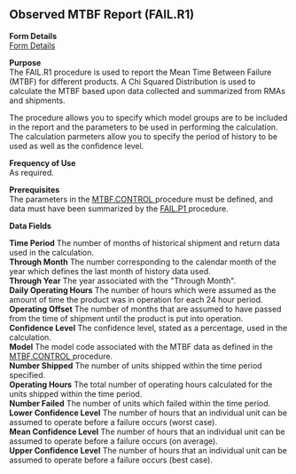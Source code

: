 ##  Observed MTBF Report (FAIL.R1)

<PageHeader />

**Form Details**  
[ Form Details ](FAIL-R1-1/README.md)   

**Purpose**  
The FAIL.R1 procedure is used to report the Mean Time Between Failure (MTBF)
for different products. A Chi Squared Distribution is used to calculate the
MTBF based upon data collected and summarized from RMAs and shipments.  
  
The procedure allows you to specify which model groups are to be included in
the report and the parameters to be used in performing the calculation. The
calculation parmeters allow you to specify the period of history to be used as
well as the confidence level.

**Frequency of Use**  
As required.

**Prerequisites**  
The parameters in the [ MTBF.CONTROL ](../../../../rover/MRK-OVERVIEW/MRK-ENTRY/MTBF-CONTROL/README.md) procedure must be defined, and data must have been summarized by the [ FAIL.P1 ](FAIL-P1/README.md) procedure. 

**Data Fields**

**Time Period** The number of months of historical shipment and return data
used in the calculation.  
**Through Month** The number corresponding to the calendar month of the year
which defines the last month of history data used.  
**Through Year** The year associated with the "Through Month".  
**Daily Operating Hours** The number of hours which were assumed as the amount
of time the product was in operation for each 24 hour period.  
**Operating Offset** The number of months that are assumed to have passed from
the time of shipment until the product is put into operation.  
**Confidence Level** The confidence level, stated as a percentage, used in the
calculation.  
**Model** The model code associated with the MTBF data as defined in the [ MTBF.CONTROL ](../../../../rover/MRK-OVERVIEW/MRK-ENTRY/MTBF-CONTROL/README.md) procedure.   
**Number Shipped** The number of units shipped within the time period
specified.  
**Operating Hours** The total number of operating hours calculated for the
units shipped within the time period.  
**Number Failed** The number of units which failed within the time period.  
**Lower Confidence Level** The number of hours that an individual unit can be
assumed to operate before a failure occurs (worst case).  
**Mean Confidence Level** The number of hours that an individual unit can be
assumed to operate before a failure occurs (on average).  
**Upper Confidence Level** The number of hours that an individual unit can be
assumed to operate before a failure occurs (best case).  
  
<badge text= "Version 8.10.57" vertical="middle" />

<PageFooter />
